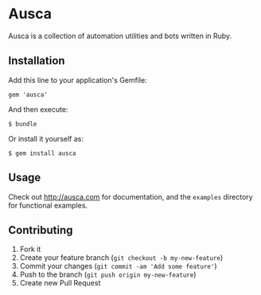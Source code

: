 # Ausca

Ausca is a collection of automation utilities and bots written in Ruby.

## Installation

Add this line to your application's Gemfile:

    gem 'ausca'

And then execute:

    $ bundle

Or install it yourself as:

    $ gem install ausca

## Usage

Check out http://ausca.com for documentation, and the `examples` directory for functional examples.

## Contributing

1. Fork it
2. Create your feature branch (`git checkout -b my-new-feature`)
3. Commit your changes (`git commit -am 'Add some feature'`)
4. Push to the branch (`git push origin my-new-feature`)
5. Create new Pull Request
